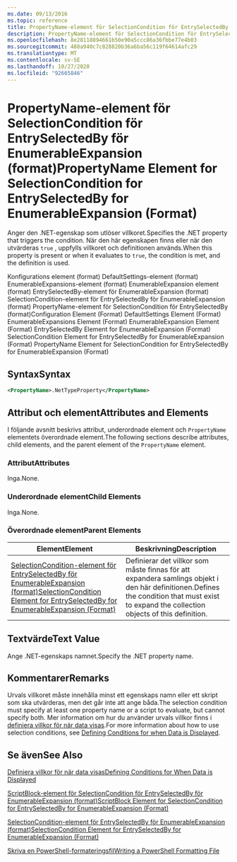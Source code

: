 ```yaml
---
ms.date: 09/13/2016
ms.topic: reference
title: PropertyName-element för SelectionCondition för EntrySelectedBy för EnumerableExpansion (format)
description: PropertyName-element för SelectionCondition för EntrySelectedBy för EnumerableExpansion (format)
ms.openlocfilehash: 8e28118894661b50e90a5ccc86a36fbbe77e4b03
ms.sourcegitcommit: 488a940c7c828820b36a6ba56c119f64614afc29
ms.translationtype: MT
ms.contentlocale: sv-SE
ms.lasthandoff: 10/27/2020
ms.locfileid: "92665846"
---
```

# <a name="propertyname-element-for-selectioncondition-for-entryselectedby-for-enumerableexpansion-format"></a><span data-ttu-id="b4df1-103">PropertyName-element för SelectionCondition för EntrySelectedBy för EnumerableExpansion (format)</span><span class="sxs-lookup"><span data-stu-id="b4df1-103">PropertyName Element for SelectionCondition for EntrySelectedBy for EnumerableExpansion (Format)</span></span>

<span data-ttu-id="b4df1-104">Anger den .NET-egenskap som utlöser villkoret.</span><span class="sxs-lookup"><span data-stu-id="b4df1-104">Specifies the .NET property that triggers the condition.</span></span> <span data-ttu-id="b4df1-105">När den här egenskapen finns eller när den utvärderas `true` , uppfylls villkoret och definitionen används.</span><span class="sxs-lookup"><span data-stu-id="b4df1-105">When this property is present or when it evaluates to `true`, the condition is met, and the definition is used.</span></span>

<span data-ttu-id="b4df1-106">Konfigurations element (format) DefaultSettings-element (format) EnumerableExpansions-element (format) EnumerableExpansion element (format) EntrySelectedBy-element för EnumerableExpansion (format) SelectionCondition-element för EntrySelectedBy för EnumerableExpansion (format) PropertyName-element för SelectionCondition för EntrySelectedBy (format)</span><span class="sxs-lookup"><span data-stu-id="b4df1-106">Configuration Element (Format) DefaultSettings Element (Format) EnumerableExpansions Element (Format) EnumerableExpansion Element (Format) EntrySelectedBy Element for EnumerableExpansion (Format) SelectionCondition Element for EntrySelectedBy for EnumerableExpansion (Format) PropertyName Element for SelectionCondition for EntrySelectedBy for EnumerableExpansion (Format)</span></span>

## <a name="syntax"></a><span data-ttu-id="b4df1-107">Syntax</span><span class="sxs-lookup"><span data-stu-id="b4df1-107">Syntax</span></span>

```xml
<PropertyName>.NetTypeProperty</PropertyName>
```

## <a name="attributes-and-elements"></a><span data-ttu-id="b4df1-108">Attribut och element</span><span class="sxs-lookup"><span data-stu-id="b4df1-108">Attributes and Elements</span></span>

<span data-ttu-id="b4df1-109">I följande avsnitt beskrivs attribut, underordnade element och `PropertyName` elementets överordnade element.</span><span class="sxs-lookup"><span data-stu-id="b4df1-109">The following sections describe attributes, child elements, and the parent element of the `PropertyName` element.</span></span>

### <a name="attributes"></a><span data-ttu-id="b4df1-110">Attribut</span><span class="sxs-lookup"><span data-stu-id="b4df1-110">Attributes</span></span>

<span data-ttu-id="b4df1-111">Inga.</span><span class="sxs-lookup"><span data-stu-id="b4df1-111">None.</span></span>

### <a name="child-elements"></a><span data-ttu-id="b4df1-112">Underordnade element</span><span class="sxs-lookup"><span data-stu-id="b4df1-112">Child Elements</span></span>

<span data-ttu-id="b4df1-113">Inga.</span><span class="sxs-lookup"><span data-stu-id="b4df1-113">None.</span></span>

### <a name="parent-elements"></a><span data-ttu-id="b4df1-114">Överordnade element</span><span class="sxs-lookup"><span data-stu-id="b4df1-114">Parent Elements</span></span>

|<span data-ttu-id="b4df1-115">Element</span><span class="sxs-lookup"><span data-stu-id="b4df1-115">Element</span></span>|<span data-ttu-id="b4df1-116">Beskrivning</span><span class="sxs-lookup"><span data-stu-id="b4df1-116">Description</span></span>|
|-------------|-----------------|
|[<span data-ttu-id="b4df1-117">SelectionCondition-element för EntrySelectedBy för EnumerableExpansion (format)</span><span class="sxs-lookup"><span data-stu-id="b4df1-117">SelectionCondition Element for EntrySelectedBy for EnumerableExpansion (Format)</span></span>](./selectioncondition-element-for-entryselectedby-for-enumerableexpansion-format.md)|<span data-ttu-id="b4df1-118">Definierar det villkor som måste finnas för att expandera samlings objekt i den här definitionen.</span><span class="sxs-lookup"><span data-stu-id="b4df1-118">Defines the condition that must exist to expand the collection objects of this definition.</span></span>|

## <a name="text-value"></a><span data-ttu-id="b4df1-119">Textvärde</span><span class="sxs-lookup"><span data-stu-id="b4df1-119">Text Value</span></span>

<span data-ttu-id="b4df1-120">Ange .NET-egenskaps namnet.</span><span class="sxs-lookup"><span data-stu-id="b4df1-120">Specify the .NET property name.</span></span>

## <a name="remarks"></a><span data-ttu-id="b4df1-121">Kommentarer</span><span class="sxs-lookup"><span data-stu-id="b4df1-121">Remarks</span></span>

<span data-ttu-id="b4df1-122">Urvals villkoret måste innehålla minst ett egenskaps namn eller ett skript som ska utvärderas, men det går inte att ange båda.</span><span class="sxs-lookup"><span data-stu-id="b4df1-122">The selection condition must specify at least one property name or a script to evaluate, but cannot specify both.</span></span> <span data-ttu-id="b4df1-123">Mer information om hur du använder urvals villkor finns i [definiera villkor för när data visas](./defining-conditions-for-displaying-data.md).</span><span class="sxs-lookup"><span data-stu-id="b4df1-123">For more information about how to use selection conditions, see [Defining Conditions for when Data is Displayed](./defining-conditions-for-displaying-data.md).</span></span>

## <a name="see-also"></a><span data-ttu-id="b4df1-124">Se även</span><span class="sxs-lookup"><span data-stu-id="b4df1-124">See Also</span></span>

[<span data-ttu-id="b4df1-125">Definiera villkor för när data visas</span><span class="sxs-lookup"><span data-stu-id="b4df1-125">Defining Conditions for When Data is Displayed</span></span>](./defining-conditions-for-displaying-data.md)

[<span data-ttu-id="b4df1-126">ScriptBlock-element för SelectionCondition för EntrySelectedBy för EnumerableExpansion (format)</span><span class="sxs-lookup"><span data-stu-id="b4df1-126">ScriptBlock Element for SelectionCondition for EntrySelectedBy for EnumerableExpansion (Format)</span></span>](./scriptblock-element-for-selectioncondition-for-entryselectedby-for-enumerableexpansion-format.md)

[<span data-ttu-id="b4df1-127">SelectionCondition-element för EntrySelectedBy för EnumerableExpansion (format)</span><span class="sxs-lookup"><span data-stu-id="b4df1-127">SelectionCondition Element for EntrySelectedBy for EnumerableExpansion (Format)</span></span>](./selectioncondition-element-for-entryselectedby-for-enumerableexpansion-format.md)

[<span data-ttu-id="b4df1-128">Skriva en PowerShell-formateringsfil</span><span class="sxs-lookup"><span data-stu-id="b4df1-128">Writing a PowerShell Formatting File</span></span>](./writing-a-powershell-formatting-file.md)
